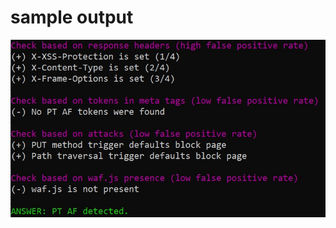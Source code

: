 # sample output
![alt \r\n text](https://github.com/supereldar/ptafrecon/blob/master/readme.jpg?raw=true)
